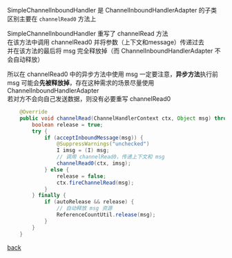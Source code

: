 SimpleChannelInboundHandler 是 ChannelInboundHandlerAdapter 的子类  
区别主要在 `channelRead0` 方法上  

SimpleChannelInboundHandler 重写了 channelRead 方法  
在该方法中调用 channelRead0 并将参数（上下文和message）传递过去  
并在该方法的最后将 msg 完全释放掉（而 ChannelInboundHandlerAdapter 不会自动释放） 

所以在 channelRead0 中的异步方法中使用 msg 一定要注意，**异步方法**执行前 msg 可能会**先被释放掉**，存在这种需求的场景尽量使用 ChannelInboundHandlerAdapter  
若对方不会向自己发送数据，则没有必要重写 channelRead0  

```Java
    @Override
    public void channelRead(ChannelHandlerContext ctx, Object msg) throws Exception {
        boolean release = true;
        try {
            if (acceptInboundMessage(msg)) {
                @SuppressWarnings("unchecked")
                I imsg = (I) msg;
                // 调用 channelRead0，传递上下文和 msg  
                channelRead0(ctx, imsg);
            } else {
                release = false;
                ctx.fireChannelRead(msg);
            }
        } finally {
            if (autoRelease && release) {
                // 自动释放 msg 资源
                ReferenceCountUtil.release(msg);
            }
        }
    }
```

[back](../8.md)  